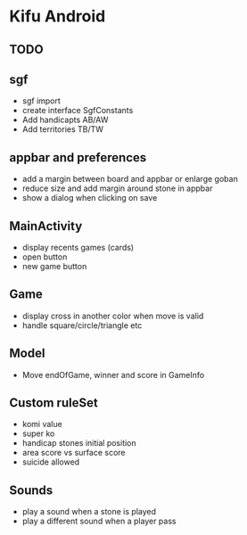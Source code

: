 # Kifu Android

## TODO

## sgf

- sgf import
- create interface SgfConstants
- Add handicapts AB/AW
- Add territories TB/TW

## appbar and preferences

- add a margin between board and appbar or enlarge goban
- reduce size and add margin around stone in appbar
- show a dialog when clicking on save

## MainActivity

- display recents games (cards)
- open button
- new game button

## Game

- display cross in another color when move is valid
- handle square/circle/triangle etc

## Model

- Move endOfGame, winner and score in GameInfo

## Custom ruleSet

- komi value
- super ko
- handicap stones initial position
- area score vs surface score
- suicide allowed

## Sounds

- play a sound when a stone is played
- play a different sound when a player pass
